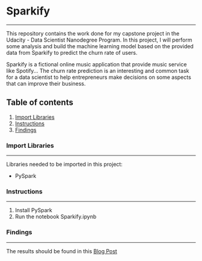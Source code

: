 # Sparkify
---
This repository contains the work done for my capstone project in the Udacity - Data Scientist Nanodegree Program. In this project, I will perform some analysis and build the machine learning model based on the provided data from Sparkify to predict the churn rate of users. 

Sparkify is a fictional online music application that provide music service like Spotify... The churn rate prediction is an interesting and common task for a data scientist to help entrepreneurs make decisions on some aspects that can improve their business.

## Table of contents

1. [Import Libraries](https://github.com/QuanTM26/Capstone-Project/blob/main/README.md#import-libraries)
2. [Instructions](https://github.com/QuanTM26/Capstone-Project/blob/main/README.md#instructions)
3. [Findings](https://github.com/QuanTM26/Capstone-Project/blob/main/README.md#findings)

### Import Libraries
---
Libraries needed to be imported in this project:
- PySpark 

### Instructions
---
1. Install PySpark
2. Run the notebook Sparkify.ipynb

### Findings
---
The results should be found in this [Blog Post]()

